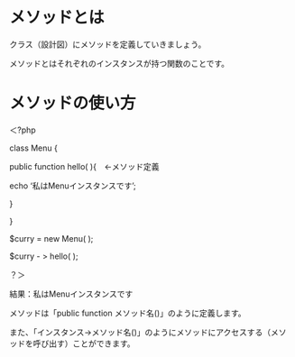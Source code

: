 # メソッドとは

クラス（設計図）にメソッドを定義していきましょう。

メソッドとはそれぞれのインスタンスが持つ関数のことです。

# メソッドの使い方

＜?php

class Menu {

public function hello( ){　←メソッド定義

echo ‘私はMenuインスタンスです’;

}

}

$curry = new Menu( );

$curry - > hello( );

？＞

結果：私はMenuインスタンスです

 

メソッドは「public function メソッド名()」のように定義します。

また、「インスタンス->メソッド名()」のようにメソッドにアクセスする（メソッドを呼び出す）ことができます。
